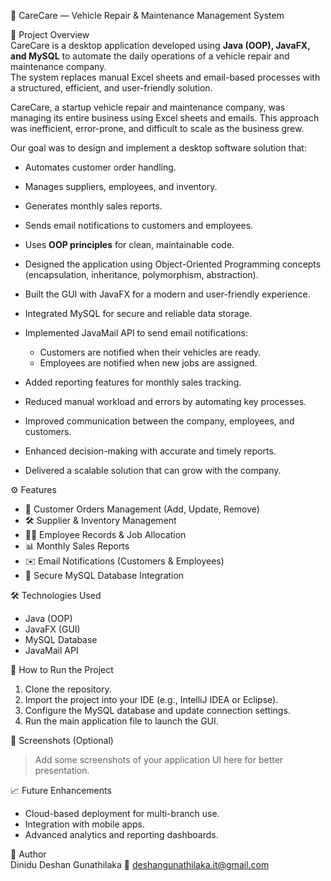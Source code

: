 🚗 CareCare — Vehicle Repair & Maintenance Management System  

📌 Project Overview  
CareCare is a desktop application developed using **Java (OOP), JavaFX, and MySQL** to automate the daily operations of a vehicle repair and maintenance company.  
The system replaces manual Excel sheets and email-based processes with a structured, efficient, and user-friendly solution.  
  

CareCare, a startup vehicle repair and maintenance company, was managing its entire business using Excel sheets and emails. This approach was inefficient, error-prone, and difficult to scale as the business grew.  

Our goal was to design and implement a desktop software solution that:  
- Automates customer order handling.  
- Manages suppliers, employees, and inventory.  
- Generates monthly sales reports.  
- Sends email notifications to customers and employees.  
- Uses **OOP principles** for clean, maintainable code.  
 
- Designed the application using Object-Oriented Programming concepts (encapsulation, inheritance, polymorphism, abstraction).  
- Built the GUI with JavaFX for a modern and user-friendly experience.  
- Integrated MySQL for secure and reliable data storage.  
- Implemented JavaMail API to send email notifications:  
  - Customers are notified when their vehicles are ready.  
  - Employees are notified when new jobs are assigned.  
- Added reporting features for monthly sales tracking.  


- Reduced manual workload and errors by automating key processes.  
- Improved communication between the company, employees, and customers.  
- Enhanced decision-making with accurate and timely reports.  
- Delivered a scalable solution that can grow with the company.  



⚙️ Features  
- 👥 Customer Orders Management (Add, Update, Remove)  
- 🛠️ Supplier & Inventory Management  
- 👩‍🔧 Employee Records & Job Allocation  
- 📊 Monthly Sales Reports  
- ✉️ Email Notifications (Customers & Employees)  
- 🔐 Secure MySQL Database Integration  

🛠️ Technologies Used  
- Java (OOP)  
- JavaFX (GUI)  
- MySQL Database  
- JavaMail API 

🚀 How to Run the Project  
1. Clone the repository.  
2. Import the project into your IDE (e.g., IntelliJ IDEA or Eclipse).  
3. Configure the MySQL database and update connection settings.  
4. Run the main application file to launch the GUI.  

📸 Screenshots (Optional)  
> Add some screenshots of your application UI here for better presentation.  

📈 Future Enhancements  
- Cloud-based deployment for multi-branch use.  
- Integration with mobile apps.  
- Advanced analytics and reporting dashboards.  

👤 Author  
Dinidu Deshan Gunathilaka 
📧 [deshangunathilaka.it@gmail.com](mailto:deshangunathilaka.it@gmail.com)  
